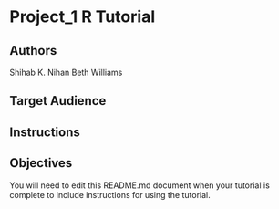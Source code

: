 # Project_1 R Tutorial

## Authors

Shihab K. Nihan
Beth Williams




## Target Audience



## Instructions



## Objectives



You will need to edit this README.md document when your tutorial is complete to include instructions for using the tutorial.